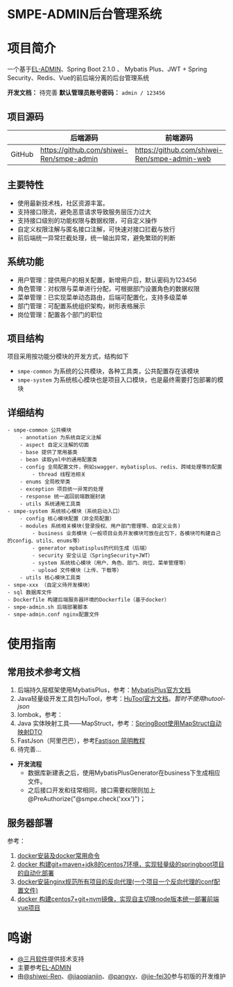 # SMPE-ADMIN后台管理系统

# 项目简介
一个基于[EL-ADMIN](https://el-admin.vip/)、Spring Boot 2.1.0 、 Mybatis Plus、JWT + Spring Security、Redis、Vue的前后端分离的后台管理系统

**开发文档：**  待完善
**默认管理员账号密码：** `admin / 123456`

## 项目源码

|     |   后端源码  |   前端源码  |
|---  |--- | --- |
|  GitHub  | https://github.com/shiwei-Ren/smpe-admin |   https://github.com/shiwei-Ren/smpe-admin-web  |

## 主要特性
- 使用最新技术栈，社区资源丰富。
- 支持接口限流，避免恶意请求导致服务层压力过大
- 支持接口级别的功能权限与数据权限，可自定义操作
- 自定义权限注解与匿名接口注解，可快速对接口拦截与放行
- 前后端统一异常拦截处理，统一输出异常，避免繁琐的判断

##  系统功能
- 用户管理：提供用户的相关配置，新增用户后，默认密码为123456
- 角色管理：对权限与菜单进行分配，可根据部门设置角色的数据权限
- 菜单管理：已实现菜单动态路由，后端可配置化，支持多级菜单
- 部门管理：可配置系统组织架构，树形表格展示
- 岗位管理：配置各个部门的职位

## 项目结构
项目采用按功能分模块的开发方式，结构如下

- `smpe-common` 为系统的公共模块，各种工具类，公共配置存在该模块
- `smpe-system` 为系统核心模块也是项目入口模块，也是最终需要打包部署的模块

## 详细结构

```
- smpe-common 公共模块
    - annotation 为系统自定义注解
    - aspect 自定义注解的切面
    - base 提供了常用基类
    - bean 读取yml中的通用配置类
    - config 全局配置文件，例如swagger、mybatisplus、redis、跨域处理等的配置
        - thread 线程池相关
    - enums 全局枚举类
    - exception 项目统一异常的处理
    - response 统一返回前端数据封装
    - utils 系统通用工具类
- smpe-system 系统核心模块（系统启动入口）
    - config 核心模块配置（非全局配置）
    - modules 系统相关模块(登录授权、用户部门管理等、自定义业务)
        - business 业务模块（一般项目业务开发模块可放在此包下，各模块可构建自己的config、utils、enums等）
        - generator mpbatisplus的代码生成（后端）
        - security 安全认证（SpringSecurity+JWT）
        - system 系统核心模块（用户、角色、部门、岗位、菜单管理等）
        - upload 文件模块（上传、下载等）
    - utils 核心模块工具类
- smpe-xxx （自定义待开发模块）
- sql 数据库文件
- Dockerfile 构建后端服务器环境的Dockerfile（基于docker）
- smpe-admin.sh 后端部署脚本
- smpe-admin.conf nginx配置文件

```

# 使用指南

## 常用技术参考文档

1. 后端持久层框架使用MybatisPlus，参考：[MybatisPlus官方文档](https://hutool.cn/docs/#/)
2. Java轻量级开发工具包HuTool，参考：[HuTool官方文档](https://hutool.cn/docs/#/)。*暂时不使用hutool-json*
3. lombok，参考：
4. Java 实体映射工具——MapStruct，参考：[SpringBoot使用MapStruct自动映射DTO](https://www.jianshu.com/p/3f20ca1a93b0)
5. FastJson（阿里巴巴），参考[Fastjson 简明教程](https://www.runoob.com/w3cnote/fastjson-intro.html)
6. 待完善...

- **开发流程**
  - 数据库新建表之后，使用MybatisPlusGenerator在business下生成相应文件。
  - 之后接口开发和往常相同，接口需要权限则加上@PreAuthorize("@smpe.check('xxx')")；
  
## 服务器部署
参考：
1. [docker安装及docker常用命令](https://blog.csdn.net/qq_42937522/article/details/106274293)
2. [docker 构建git+maven+jdk8的centos7环境，实现轻量级的springboot项目的自动化部署](https://blog.csdn.net/qq_42937522/article/details/107755941)
3. [docker安装nginx规范所有项目的反向代理(一个项目一个反向代理的conf配置文件)](https://blog.csdn.net/qq_42937522/article/details/108179441)
4. [docker 构建centos7+git+nvm镜像，实现自主切换node版本统一部署前端vue项目](https://blog.csdn.net/qq_42937522/article/details/108702775)

# 鸣谢
- [@三月软件](http://www.marchsoft.cn/)提供技术支持
- 主要参考[EL-ADMIN](https://el-admin.vip/)
- 由[@shiwei-Ren](https://github.com/shiwei-Ren)、[@jiaoqianjin](https://github.com/jiaoqianjin)、[@pangyv](https://github.com/pangyv)、[@jie-fei30](https://github.com/jie-fei30)参与初版的开发维护

